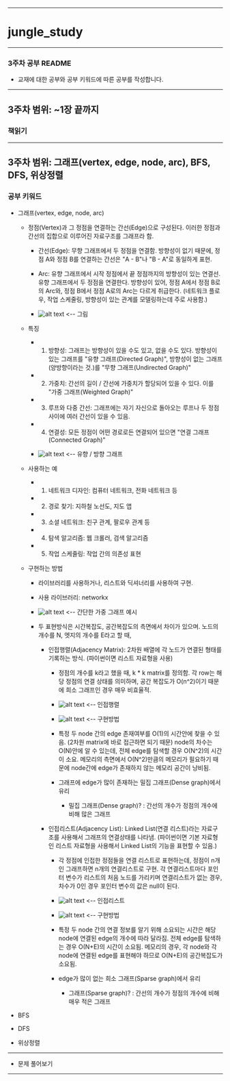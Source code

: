 ------------------------------------------------------------
# jungle_study
------------------------------------------------------------
### 3주차 공부 README
* 교재에 대한 공부와 공부 키워드에 따른 공부를 작성합니다.
------------------------------------------------------------
## 3주차 범위: ~1장 끝까지
### 책읽기


            
------------------------------------------------------------
## 3주차 범위: 그래프(vertex, edge, node, arc), BFS, DFS, 위상정렬

### 공부 키워드

* 그래프(vertex, edge, node, arc)
    - 정점(Vertex)과 그 정점을 연결하는 간선(Edge)으로 구성된다. 이러한 정점과 간선의 집합으로 이루어진 자료구조를 그래프라 함.
        - 간선(Edge): 무향 그래프에서 두 정점을 연결함. 방향성이 없기 때문에, 정점 A와 정점 B를 연결하는 간선은 "A - B"나 "B - A"로 동일하게 표현.
        - Arc: 유향 그래프에서 시작 정점에서 끝 정점까지의 방향성이 있는 연결선. 유향 그래프에서 두 정점을 연결한다. 방향성이 있어, 정점 A에서 정점 B로의 Arc와, 정점 B에서 정점 A로의 Arc는 다르게 취급한다. (네트워크 플로우, 작업 스케줄링, 방향성이 있는 관계를 모델링하는데 주로 사용함.)

        - ![alt text](image-1.png) <-- 그림


    - 특징
        - 1. 방향성: 그래프는 방향성이 있을 수도 있고, 없을 수도 있다. 방향성이 있는 그래프를 "유향 그래프(Directed Graph)", 방향성이 없는 그래프(양방향이라는 것.)를 "무향 그래프(Undirected Graph)"
        - 2. 가중치: 간선의 길이 / 간선에 가중치가 할당되어 있을 수 있다. 이를 "가중 그래프(Weighted Graph)"
        - 3. 루프와 다중 간선: 그래프에는 자기 자신으로 돌아오는 루프나 두 정점 사이에 여러 간선이 있을 수 있음.
        - 4. 연결성: 모든 정점이 어떤 경로로든 연결되어 있으면 "연결 그래프(Connected Graph)"

        - ![alt text](image-2.png) <-- 유향 / 방향 그래프

    - 사용하는 예
        - 1. 네트워크 디자인: 컴퓨터 네트워크, 전화 네트워크 등
        - 2. 경로 찾기: 지하철 노선도, 지도 앱
        - 3. 소셜 네트워크: 친구 관계, 팔로우 관계 등
        - 4. 탐색 알고리즘: 웹 크롤러, 검색 알고리즘
        - 5. 작업 스케줄링: 작업 간의 의존성 표현

    - 구현하는 방법
        - 라이브러리를 사용하거나, 리스트와 딕셔너리를 사용하여 구현.
        - 사용 라이브러리: networkx
        - ![alt text](image.png) <-- 간단한 가중 그래프 예시


        - 두 표현방식은 시간복잡도, 공간복잡도의 측면에서 차이가 있으며. 노드의 개수를 N, 엣지의 개수를 E라고 할 때,

            - 인접행렬(Adjacency Matrix): 2차원 배열에 각 노드가 연결된 형태를 기록하는 방식. (파이썬이면 리스트 자료형을 사용)
                
                - 정점의 개수를 k라고 했을 때, k * k matrix를 정의함. 각 row는 해당 정점의 연결 상태를 의미하며, 공간 복잡도가 O(n^2)이기 때문에 희소 그래프인 경우 매우 비효율적.
                - ![alt text](image-4.png) <-- 인접행렬
                - ![alt text](image-6.png) <-- 구현방법

                - 특정 두 node 간의 edge 존재여부를 O(1)의 시간안에 찾을 수 있음. (2차원 matrix에 바로 접근하면 되기 때문) node의 차수는 O(N)안에 알 수 있는데, 전체 edge를 탐색할 경우 O(N^2)의 시간이 소요. 메모리의 측면에서 O(N^2)만큼의 메모리가 필요하기 때문에 node간에 edge가 존재하지 않는 메모리 공간이 낭비됨.

                - 그래프에 edge가 많이 존재하는 밀집 그래프(Dense graph)에서 유리
                    - 밀집 그래프(Dense graph)? : 간선의 개수가 정점의 개수에 비해 많은 그래프

            - 인접리스트(Adjacency List): Linked List(연결 리스트)라는 자료구조를 사용해서 그래프의 연결상태를 나타냄. (파이썬이면 기본 자료형인 리스트 자료형을 사용해서 Linked List의 기능을 표현할 수 있음.)

                - 각 정점에 인접한 정점들을 연결 리스트로 표현하는데, 정점이 n개인 그래프하면 n개의 연결리스트로 구현. 각 연결리스트마다 포인터 변수가 리스트의 처음 노드를 가리키며 연결리스트가 없는 경우, 차수가 0인 경우 포인터 변수의 값은 null이 된다.
                - ![alt text](image-3.png) <-- 인접리스트
                - ![alt text](image-5.png) <-- 구현방법
                
                - 특정 두 node 간의 연결 정보를 알기 위해 소요되는 시간은 해당 node에 연결된 edge의 개수에 따라 달라짐. 전체 edge를 탐색하는 경우 O(N+E)의 시간이 소요됨. 메모리의 경우, 각 node와 각 node에 연결된 edge를 표현해야 하므로 O(N+E)의 공간복잡도가 소요됨.

                - edge가 많이 없는 희소 그래프(Sparse graph)에서 유리
                    - 그래프(Sparse graph)? : 간선의 개수가 정점의 개수에 비해 매우 적은 그래프
    

* BFS

* DFS

* 위상정렬

------------------------------------------------------------
* 문제 풀어보기


------------------------------------------------------------